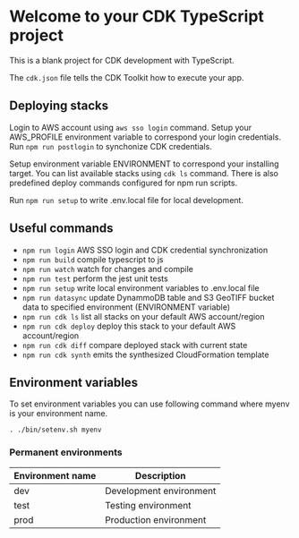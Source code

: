 # Welcome to your CDK TypeScript project

This is a blank project for CDK development with TypeScript.

The `cdk.json` file tells the CDK Toolkit how to execute your app.

## Deploying stacks

Login to AWS account using `aws sso login` command. Setup your AWS_PROFILE environment variable to correspond your login credentials.
Run `npm run postlogin` to synchonize CDK credentials.

Setup environment variable ENVIRONMENT to correspond your installing target. You can list available stacks using `cdk ls` command.
There is also predefined deploy commands configured for npm run scripts.

Run `npm run setup` to write .env.local file for local development.

## Useful commands

* `npm run login`   AWS SSO login and CDK credential synchronization
* `npm run build`   compile typescript to js
* `npm run watch`   watch for changes and compile
* `npm run test`    perform the jest unit tests
* `npm run setup`       write local environment variables to .env.local file
* `npm run datasync`    update DynammoDB table and S3 GeoTIFF bucket data to specified environment (ENVIRONMENT variable)
* `npm run cdk ls`      list all stacks on your default AWS account/region
* `npm run cdk deploy`  deploy this stack to your default AWS account/region
* `npm run cdk diff`    compare deployed stack with current state
* `npm run cdk synth`   emits the synthesized CloudFormation template

## Environment variables
To set environment variables you can use following command where myenv is your environment name.
```
. ./bin/setenv.sh myenv
```
### Permanent environments
| Environment name | Description |
| ----------- | ----------- |
| dev | Development environment
| test | Testing environment
| prod | Production environment
